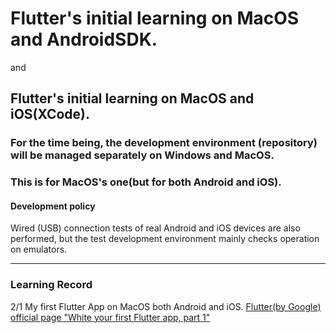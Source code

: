 # Flutter's initial learning on MacOS and AndroidSDK.
and
## Flutter's initial learning on MacOS and iOS(XCode).

### For the time being, the development environment (repository) will be managed separately on Windows and MacOS.
### This is for MacOS's one(but for both Android and iOS).

#### Development policy
Wired (USB) connection tests of real Android and iOS devices are also performed, but the test development environment mainly checks operation on emulators.

---

### Learning Record
2/1
My first Flutter App on MacOS both Android and iOS.
[Flutter(by Google) official page "White your first Flutter app, part 1"](https://flutter.dev/docs/get-started/codelab)
